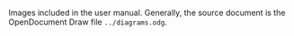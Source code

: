 Images included in the user manual. Generally, the source document is the
OpenDocument Draw file `../diagrams.odg`.
